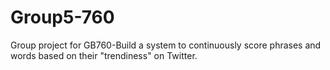 # Group5-760
Group project for GB760-Build a system to continuously score phrases and words based on their "trendiness" on Twitter.
